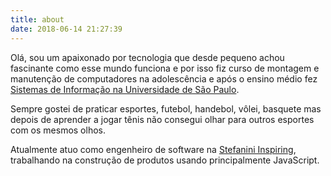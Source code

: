 ```yaml
---
title: about
date: 2018-06-14 21:27:39
---
```


Olá, sou um apaixonado por tecnologia que desde pequeno achou fascinante como esse mundo funciona e por isso fiz curso de montagem e manutenção de computadores na adolescência e após o ensino médio fez [Sistemas de Informação na Universidade de São Paulo](http://www.each.usp.br/si/).

Sempre gostei de praticar esportes, futebol, handebol, vôlei, basquete mas depois de aprender a jogar tênis não consegui olhar para outros esportes com os mesmos olhos.

Atualmente atuo como engenheiro de software na [Stefanini Inspiring](https://stefanini.com/br/tag/inspiring/), trabalhando na construção de produtos usando principalmente JavaScript.
